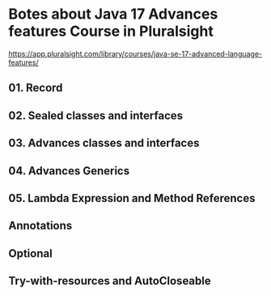 # Botes about Java 17 Advances features Course in Pluralsight

https://app.pluralsight.com/library/courses/java-se-17-advanced-language-features/


## 01. Record

## 02. Sealed classes and interfaces

## 03. Advances classes and interfaces

## 04. Advances Generics

## 05. Lambda Expression and Method References

## Annotations

## Optional

## Try-with-resources and AutoCloseable
